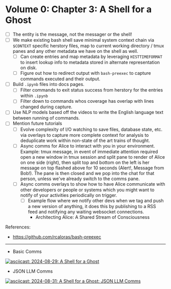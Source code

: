 # Volume 0: Chapter 3: A Shell for a Ghost

- [ ] The entity is the message, not the messager or the shell!
- [ ] We make existing bash shell save minimal system context
      chain via `$CONTEXT` specific herstory files, map to
      current working directory / tmux panes and any other
      metadata we have on the shell as well.
  - [ ] Can create entries and map metadata by leveraging
        `HISTTIMEFORMAT` to insert lookup info to metadata
        stored in alternate representation on disk.
  - [ ] Figure out how to redirect output with `bash-preexec`
        to capture commands executed and their output.
- [ ] Build `.ipynb` files into docs pages.
  - [ ] Filter commands to exit status success from herstory
        for the entries within `.ipynb`
  - [ ] Filter down to commands whos coverage has overlap with
        lines changed during capture.
- [ ] Use NLP models based off the videos to write the English
      language text between running of commands.
- [ ] Mention future tutorials
  - [ ] Evolve complexity of I/O watching to save files,
        database state, etc. via overlays to capture
        more complete context for analysis to deduplicate
        work within non-state of the art trains of thought.
  - [ ] Async comms for Alice to interact with you in your
        environment. Example: tmux message, in event of
        immediate attention required open a new window
        in tmux session and split pane to render of Alice
        on one side (right), then split top and bottom
        on the left is her message on top flashed above for
        10 seconds (Alert!, Message from Bob!). The pane is
        then closed and we pop into the chat for that person,
        unless we've already switch to the comms pane.
  - [ ] Async comms overlays to show how to have Alice
        communicate with other developers or people or
        systems which you might want to notify of your
        activities periodically on trigger.
    - [ ] Example flow where we notify other devs when we
          tag and push a new version of anything, it does
          this by publishing to a RSS feed and notifying
          any waiting websocket connections.
      - Architecting Alice: A Shared Stream of Consciousness

References:
- https://github.com/rcaloras/bash-preexec

---

- Basic Comms

[![asciicast: 2024-08-29: A Shell for a Ghost](https://asciinema.org/a/674077.svg)](https://asciinema.org/a/674077)

- JSON LLM Comms

[![asciicast: 2024-08-31: A Shell for a Ghost: JSON LLM Comms](https://asciinema.org/a/674285.svg)](https://asciinema.org/a/674285)
